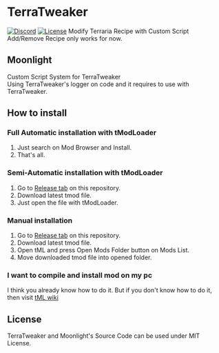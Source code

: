 # TerraTweaker
[![Discord](https://img.shields.io/discord/852091797303853096?color=%23F8BBD0)](https://discord.gg/PTd3nMBWFq)
[![License](https://img.shields.io/github/license/Preta-Crowz/TerraTweaker?color=%23aeeaff)](https://github.com/Preta-Crowz/TerraTweaker/blob/master/LICENSE)
Modify Terraria Recipe with Custom Script  
Add/Remove Recipe only works for now.

## Moonlight
Custom Script System for TerraTweaker  
Using TerraTweaker's logger on code and it requires to use with TerraTweaker.

## How to install
### Full Automatic installation with tModLoader
1. Just search on Mod Browser and Install.
1. That's all.

### Semi-Automatic installation with tModLoader
1. Go to [Release tab](https://github.com/Preta-Crowz/TerraTweaker/releases) on this repository.
1. Download latest tmod file.
1. Just open the file with tModLoader.

### Manual installation
1. Go to [Release tab](https://github.com/Preta-Crowz/TerraTweaker/releases) on this repository.
1. Download latest tmod file.
1. Open tML and press Open Mods Folder button on Mods List.
1. Move downloaded tmod file into opened folder.

### I want to compile and install mod on my pc
I think you already know how to do it.
But if you don't know how to do it, then visit [tML wiki](https://github.com/tModLoader/tModLoader/wiki)

## License
TerraTweaker and Moonlight's Source Code can be used under MIT License.
